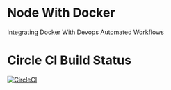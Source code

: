 # Node With Docker
Integrating Docker With Devops Automated Workflows


# Circle CI Build Status
[![CircleCI](https://circleci.com/gh/vinay01joshi/node-ci-docker.svg?style=svg)](https://circleci.com/gh/vinay01joshi/node-ci-docker)

